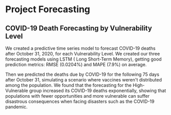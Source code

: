 # Project Forecasting
## COVID-19 Death Forecasting by Vulnerability Level
We created a predictive time series model to forecast COVID-19 deaths after October 31, 2020, for each Vulnerability Level. We created our three forecasting models using LSTM ( Long Short-Term Memory), getting good prediction metrics: RMSE (0.0204%) and MAPE (7.9%) on average. 

Then we predicted the deaths due by COVID-19 for the following 75 days after October 31, simulating a scenario where vaccines weren't distributed among the population. We found that the forecasting for the High-Vulnerable group increased its COVID-19 deaths exponentially, showing that populations with fewer opportunities and more vulnerable can suffer disastrous consequences when facing disasters such as the COVID-19 pandemic.

